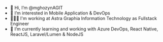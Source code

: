 - 👋 Hi, I’m @mghozynAGIT
- 👀 I’m interested in Mobile Application & DevOps
- 🧑🏻‍💻 I'm working at Astra Graphia Information Technology as Fullstack Engineer
- 🌱 I’m currently learning and working with Azure DevOps, React Native, ReactJS, Laravel/Lumen & NodeJS

<!---
mghozynAGIT/mghozynAGIT is a ✨ special ✨ repository because its `README.md` (this file) appears on your GitHub profile.
You can click the Preview link to take a look at your changes.
--->
